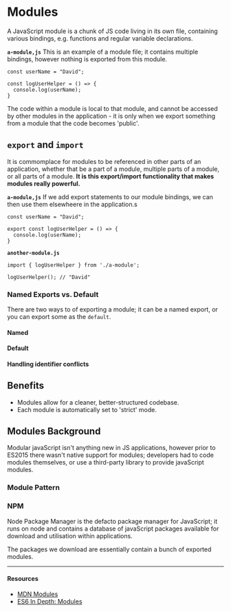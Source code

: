 # Modules

A JavaScript module is a chunk of JS code living in its own file, containing various bindings, e.g. functions and regular variable declarations.

**`a-module,js`**
This is an example of a module file; it contains multiple bindings, however nothing is exported from this module.

```
const userName = "David";

const logUserHelper = () => {
  console.log(userName);
}
```

The code within a module is local to that module, and cannot be accessed by other modules in the application - it is only when we export something from a module that the code becomes 'public'.

## `export` and `import`

It is commomplace for modules to be referenced in other parts of an application, whether that be a part of a module, multiple parts of a module, or all parts of a module. **It is this export/import functionality that makes modules really powerful.**

**`a-module,js`**
If we add export statements to our module bindings, we can then use them elsewheere in the application.s

```
const userName = "David";

export const logUserHelper = () => {
  console.log(userName);
}
```

**`another-module.js`**

```
import { logUserHelper } from './a-module';

logUserHelper(); // "David"
```

### Named Exports vs. Default

There are two ways to of exporting a module; it can be a named export, or you can export some as the `default`.

#### Named

#### Default

#### Handling identifier conflicts

## **Benefits**

- Modules allow for a cleaner, better-structured codebase.
- Each module is automatically set to 'strict' mode.

## **Modules Background**

Modular javaScript isn't anything new in JS applications, however prior to ES2015 there wasn't native support for modules; developers had to code modules themselves, or use a third-party library to provide javaScript modules.

### Module Pattern

### NPM

Node Package Manager is the defacto package manager for JavaScript; it runs on node and contains a database of javaScript packages available for download and utilisation within applications.

The packages we download are essentially contain a bunch of exported modules.

---

#### Resources

- [MDN Modules](https://developer.mozilla.org/en-US/docs/Web/JavaScript/Guide/Modules)
- [ES6 In Depth: Modules](https://hacks.mozilla.org/2015/08/es6-in-depth-modules/)

